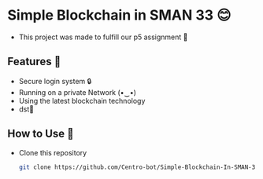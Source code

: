 # Simple Blockchain in SMAN 33 😊 
- This project was made to fulfill our p5 assignment 🗿 

## Features 👀
- Secure login system 🔒
- Running on a private Network (⁠•⁠‿⁠•⁠)
- Using the latest blockchain technology
- dst💆

## How to Use 👀
- Clone this repository
  ```bash
  git clone https://github.com/Centro-bot/Simple-Blockchain-In-SMAN-33.git
